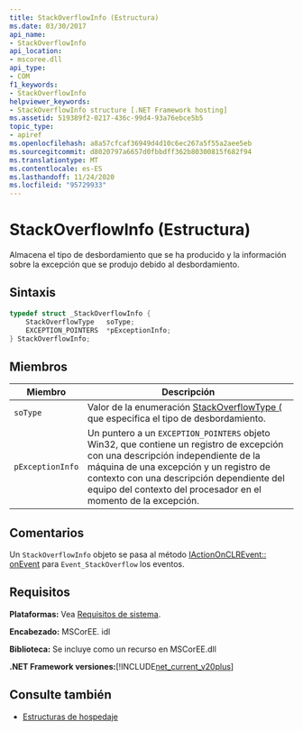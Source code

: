 ```yaml
---
title: StackOverflowInfo (Estructura)
ms.date: 03/30/2017
api_name:
- StackOverflowInfo
api_location:
- mscoree.dll
api_type:
- COM
f1_keywords:
- StackOverflowInfo
helpviewer_keywords:
- StackOverflowInfo structure [.NET Framework hosting]
ms.assetid: 519389f2-0217-436c-99d4-93a76ebce5b5
topic_type:
- apiref
ms.openlocfilehash: a8a57cfcaf36949d4d10c6ec267a5f55a2aee5eb
ms.sourcegitcommit: d8020797a6657d0fbbdff362b80300815f682f94
ms.translationtype: MT
ms.contentlocale: es-ES
ms.lasthandoff: 11/24/2020
ms.locfileid: "95729933"
---
```

# <a name="stackoverflowinfo-structure"></a>StackOverflowInfo (Estructura)

Almacena el tipo de desbordamiento que se ha producido y la información sobre la excepción que se produjo debido al desbordamiento.  
  
## <a name="syntax"></a>Sintaxis  
  
```cpp  
typedef struct _StackOverflowInfo {  
    StackOverflowType   soType;  
    EXCEPTION_POINTERS  *pExceptionInfo;  
} StackOverflowInfo;  
```  
  
## <a name="members"></a>Miembros  
  
|Miembro|Descripción|  
|------------|-----------------|  
|`soType`|Valor de la enumeración [StackOverflowType (](stackoverflowtype-enumeration.md) que especifica el tipo de desbordamiento.|  
|`pExceptionInfo`|Un puntero a un `EXCEPTION_POINTERS` objeto Win32, que contiene un registro de excepción con una descripción independiente de la máquina de una excepción y un registro de contexto con una descripción dependiente del equipo del contexto del procesador en el momento de la excepción.|  
  
## <a name="remarks"></a>Comentarios  

 Un `StackOverflowInfo` objeto se pasa al método [IActionOnCLREvent:: onEvent](iactiononclrevent-onevent-method.md) para `Event_StackOverflow` los eventos.  
  
## <a name="requirements"></a>Requisitos  

 **Plataformas:** Vea [Requisitos de sistema](../../get-started/system-requirements.md).  
  
 **Encabezado:** MSCorEE. idl  
  
 **Biblioteca:** Se incluye como un recurso en MSCorEE.dll  
  
 **.NET Framework versiones:**[!INCLUDE[net_current_v20plus](../../../../includes/net-current-v20plus-md.md)]  
  
## <a name="see-also"></a>Consulte también

- [Estructuras de hospedaje](hosting-structures.md)
